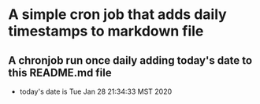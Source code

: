A simple cron job that adds daily timestamps to markdown file
============================================================
## A chronjob run once daily adding today's date to this README.md file
* today's date is Tue Jan 28 21:34:33 MST 2020
